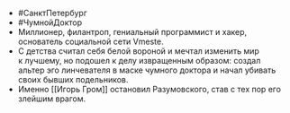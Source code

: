 * #СанктПетербург
* #ЧумнойДоктор 
* Миллионер, филантроп, гениальный программист и хакер, основатель социальной сети Vmeste. 
* С детства считал себя белой вороной и мечтал изменить мир к лучшему, но подошел к делу извращенным образом: создал альтер эго линчевателя в маске чумного доктора и начал убивать своих бывших подельников. 
* Именно [[Игорь Гром]]  остановил Разумовского, став с тех пор его злейшим врагом.